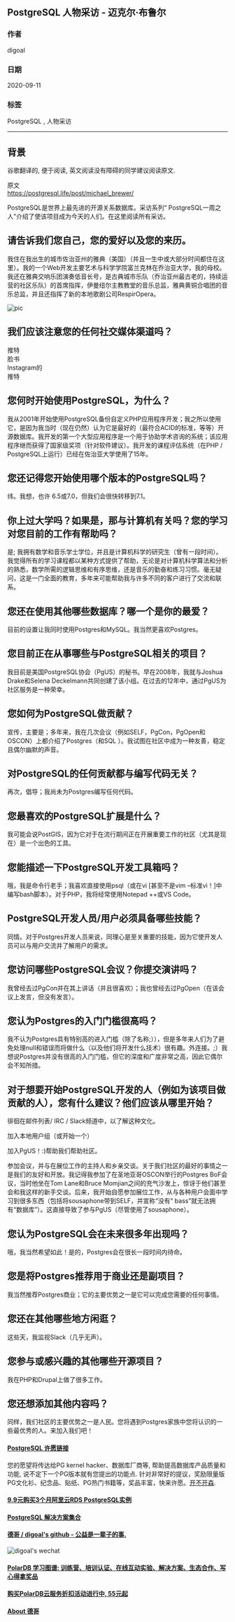 ## PostgreSQL 人物采访 - 迈克尔·布鲁尔              
                                
### 作者                                
digoal                                
                                
### 日期                                
2020-09-11                                
                                
### 标签                                
PostgreSQL , 人物采访                      
                                
----                                
                                
## 背景                      
谷歌翻译的, 便于阅读, 英文阅读没有障碍的同学建议阅读原文.        
  
原文                             
https://postgresql.life/post/michael_brewer/       
                    
PostgreSQL是世界上最先进的开源关系数据库。采访系列“ PostgreSQL一周之人”介绍了使该项目成为今天的人们。在这里阅读所有采访。                    
        
## 请告诉我们您自己，您的爱好以及您的来历。    
我住在我出生的城市佐治亚州的雅典（美国）（并且一生中或大部分时间都住在这里）。我的一个Web开发主要艺术与科学学院富兰克林在乔治亚大学，我的母校。我还在雅典交响乐团演奏低音长号，是古典城市乐队（乔治亚州最古老的，持续运营的社区乐队）的首席指挥，伊曼纽尔主教教堂的音乐总监，雅典黄铜合唱团的音乐总监，并且还指挥了新的本地歌剧公司RespirOpera。    
                    
![pic](https://postgresql.life/images/posts/michael_brewer_600.jpg)        
        
## 我们应该注意您的任何社交媒体渠道吗？    
推特    
脸书    
Instagram的    
推特    
## 您何时开始使用PostgreSQL，为什么？    
我从2001年开始使用PostgreSQL备份自定义PHP应用程序开发；我之所以使用它，是因为我当时（现在仍然）认为它是最好的（最符合ACID的标准，等等）开源数据库。我开发的第一个大型应用程序是一个用于协助学术咨询的系统；该应用程序继而获得了国家级奖项（针对软件建议）。我开发的课程评估系统（在PHP / PostgreSQL上运行）已经在佐治亚大学使用了15年。    
    
## 您还记得您开始使用哪个版本的PostgreSQL吗？    
纬。我想，也许 6.5或7.0，但我们会很快转移到7.1。    
    
## 你上过大学吗？如果是，那与计算机有关吗？您的学习对您目前的工作有帮助吗？    
是; 我拥有数学和音乐学士学位，并且是计算机科学的研究生（曾有一段时间）。我觉得所有的学习课程都以某种方式提供了帮助，无论是对计算机科学算法和分析的熟悉，数学所需的逻辑思维和有序思维，还是音乐的勤奋和练习习惯。毫无疑问，这是一门全面的教育，多年来可能帮助我与许多不同的客户进行了交流和联系。    
    
## 您还在使用其他哪些数据库？哪一个是你的最爱？    
目前的设置让我同时使用Postgres和MySQL。我当然更喜欢Postgres。    
    
## 您目前正在从事哪些与PostgreSQL相关的项目？    
我目前是美国PostgreSQL协会（PgUS）的秘书。早在2008年，我就与Joshua Drake和Selena Deckelmann共同创建了该小组。在过去的12年中，通过PgUS为社区服务是一种荣幸。    
    
## 您如何为PostgreSQL做贡献？    
宣传，主要是；多年来，我在几次会议（例如SELF，PgCon，PgOpen和OSCON）上都介绍了Postgres（和SQL ）。我试图在社区中成为一种友善，稳定且偶尔幽默的声音。    
    
## 对PostgreSQL的任何贡献都与编写代码无关？    
再次，倡导；我尚未为Postgres编写任何代码。    
    
## 您最喜欢的PostgreSQL扩展是什么？    
我可能会说PostGIS，因为它对于在流行期间正在开展重要工作的社区（尤其是现在）是一个出色的工具。    
    
## 您能描述一下PostgreSQL开发工具箱吗？    
哦，我是命令行老手；我喜欢直接使用psql（或在vi [甚至不是vim –标准vi！]中编写bash脚本）。对于PHP，我将经常使用Notepad ++或VS Code。    
    
## PostgreSQL开发人员/用户必须具备哪些技能？    
同情。对于Postgres开发人员来说，同理心是至关重要的技能，因为它使开发人员可以与用户交流并了解用户的需求。    
    
## 您访问哪些PostgreSQL会议？你提交演讲吗？    
我曾经去过PgCon并在其上讲话（并且很喜欢）；我也曾经去过PgOpen（在该会议上发言，但没有发言）。    
    
## 您认为Postgres的入门门槛很高吗？    
我不认为Postgres具有特别高的进入门槛（除了名称;）），但是多年来人们为了避免处理null和错误而将做什么（以及他们将开发什么技术）很有趣。外连接。;）我想说Postgres并没有很高的入门门槛，但它的深度和广度非常之高，因此它偶尔会不知所措。    
    
## 对于想要开始PostgreSQL开发的人（例如为该项目做贡献的人），您有什么建议？他们应该从哪里开始？    
徘徊在邮件列表/ IRC / Slack频道中，以了解这种文化。    
    
加入本地用户组（或开始一个）    
    
加入PgUS！:)帮助我们帮助社区。    
    
参加会议，并与在展位工作的主持人和乡亲交谈。关于我们社区的最好的事情之一是我们的友好和开放。我记得我参加了在圣地亚哥OSCON举行的Postgres BoF会议，当时他坐在Tom Lane和Bruce Momjian之间的充气沙发上，惊讶于他们甚至会和我这样的新手交谈。后来，我开始自愿参加展位工作，从与各种用户会面中学习到很多东西（包括将sousaphone带到SELF，并宣称“没有“ bass”就无法拥有“数据库”）。这直接导致了参与PgUS（尽管使用了sousaphone）。    
    
## 您认为PostgreSQL会在未来很多年出现吗？    
哦，我当然希望如此！是的，Postgres会在很长一段时间内待命。    
    
## 您是将Postgres推荐用于商业还是副项目？    
我当然推荐Postgres商业；它的主要优势之一是它可以完成您需要的任何事情。    
    
## 您还在其他哪些地方闲逛？    
这些天，我监视Slack（几乎无声）。    
    
## 您参与或感兴趣的其他哪些开源项目？    
我在PHP和Drupal上做了很多工作。    
    
## 您还想添加其他内容吗？    
同样，我们社区的主要优势之一是人民。您将遇到Postgres家族中您将认识的一些最优秀的人。来加入我们吧！    
  
#### [PostgreSQL 许愿链接](https://github.com/digoal/blog/issues/76 "269ac3d1c492e938c0191101c7238216")
您的愿望将传达给PG kernel hacker、数据库厂商等, 帮助提高数据库产品质量和功能, 说不定下一个PG版本就有您提出的功能点. 针对非常好的提议，奖励限量版PG文化衫、纪念品、贴纸、PG热门书籍等，奖品丰富，快来许愿。[开不开森](https://github.com/digoal/blog/issues/76 "269ac3d1c492e938c0191101c7238216").  
  
  
#### [9.9元购买3个月阿里云RDS PostgreSQL实例](https://www.aliyun.com/database/postgresqlactivity "57258f76c37864c6e6d23383d05714ea")
  
  
#### [PostgreSQL 解决方案集合](https://yq.aliyun.com/topic/118 "40cff096e9ed7122c512b35d8561d9c8")
  
  
#### [德哥 / digoal's github - 公益是一辈子的事.](https://github.com/digoal/blog/blob/master/README.md "22709685feb7cab07d30f30387f0a9ae")
  
  
![digoal's wechat](../pic/digoal_weixin.jpg "f7ad92eeba24523fd47a6e1a0e691b59")
  
  
#### [PolarDB 学习图谱: 训练营、培训认证、在线互动实验、解决方案、生态合作、写心得拿奖品](https://www.aliyun.com/database/openpolardb/activity "8642f60e04ed0c814bf9cb9677976bd4")
  
  
#### [购买PolarDB云服务折扣活动进行中, 55元起](https://www.aliyun.com/activity/new/polardb-yunparter?userCode=bsb3t4al "e0495c413bedacabb75ff1e880be465a")
  
  
#### [About 德哥](https://github.com/digoal/blog/blob/master/me/readme.md "a37735981e7704886ffd590565582dd0")
  
